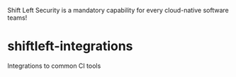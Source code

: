 Shift Left Security is a mandatory capability for every cloud-native software
teams!

# shiftleft-integrations
Integrations to common CI tools
